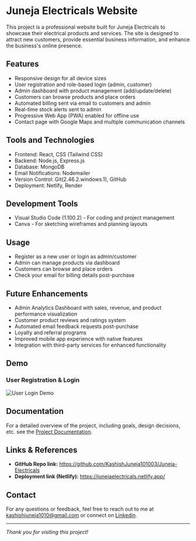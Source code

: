 # Juneja Electricals Website

This project is a professional website built for Juneja Electricals to showcase their electrical products and services. The site is designed to attract new customers, provide essential business information, and enhance the business's online presence.

## Features
- Responsive design for all device sizes
- User registration and role-based login (admin, customer)
- Admin dashboard with product management (add/update/delete)
- Customers can browse products and place orders
- Automated billing sent via email to customers and admin
- Real-time stock alerts sent to admin
- Progressive Web App (PWA) enabled for offline use
- Contact page with Google Maps and multiple communication channels


## Tools and Technologies
- Frontend: React, CSS (Tailwind CSS)
- Backend: Node.js, Express.js
- Database: MongoDB
- Email Notifications: Nodemailer
- Version Control: Git(2.46.2.windows.1), GitHub
- Deployment: Netlify, Render


## Development Tools
- Visual Studio Code (1.100.2) - For coding and project management
- Canva - For sketching wireframes and planning layouts


## Usage
- Register as a new user or login as admin/customer
- Admin can manage products via dashboard
- Customers can browse and place orders
- Check your email for billing details post-purchase

## Future Enhancements

- Admin Analytics Dashboard with sales, revenue, and product performance visualization
- Customer product reviews and ratings system
- Automated email feedback requests post-purchase
- Loyalty and referral programs
- Improved mobile app experience with native features
- Integration with third-party services for enhanced functionality


## Demo

### User Registration & Login  
![User Login Demo](assets/login-demo.gif)


## Documentation
For a detailed overview of the project, including goals, design decisions, etc. see the [Project Documentation](Documentation/Project_Overview.md).

## Links & References
- **GitHub Repo link:** https://github.com/KashishJuneja101003/Juneja-Electricals
- **Deployment link (Netlify):** https://junejaelectricals.netlify.app/

## Contact
For any questions or feedback, feel free to reach out to me at [kashishjuneja1010@gmail.com](https://mail.google.com/mail/?view=cm&fs=1&to=kashishjuneja1010@gmail.com) or connect on [Linkedin](https://www.linkedin.com/in/kashish-juneja-756673209).

---

*Thank you for visiting this project!*